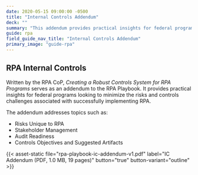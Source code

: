 ```yaml
---
date: 2020-05-15 09:00:00 -0500
title: "Internal Controls Addendum"
deck: ""
summary: "This addendum provides practical insights for federal programs looking to minimize the risks associated with implementing RPA."
guide: rpa
field_guide_nav_title: "Internal Controls Addendum"
primary_image: "guide-rpa"
---
```

## RPA Internal Controls

Written by the RPA CoP, *Creating a Robust Controls System for RPA Programs* serves as an addendum to the RPA Playbook. It provides practical insights for federal programs looking to minimize the risks and controls challenges associated with successfully implementing RPA.

The addendum addresses topics such as:

-   Risks Unique to RPA
-   Stakeholder Management
-   Audit Readiness
-   Controls Objectives and Suggested Artifacts

{{< asset-static file="rpa-playbook-ic-addendum-v1.pdf" label="IC Addendum (PDF, 1.0 MB, 19 pages)" button="true" button-variant="outline" >}}

